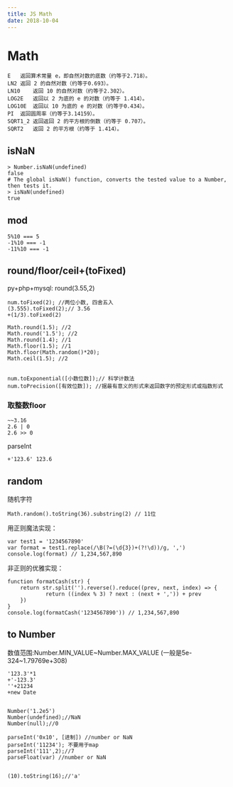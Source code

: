 ```yaml
---
title: JS Math
date: 2018-10-04
---
```

# Math

	E	返回算术常量 e，即自然对数的底数（约等于2.718）。
	LN2	返回 2 的自然对数（约等于0.693）。
	LN10	返回 10 的自然对数（约等于2.302）。
	LOG2E	返回以 2 为底的 e 的对数（约等于 1.414）。
	LOG10E	返回以 10 为底的 e 的对数（约等于0.434）。
	PI	返回圆周率（约等于3.14159）。
	SQRT1_2	返回返回 2 的平方根的倒数（约等于 0.707）。
	SQRT2	返回 2 的平方根（约等于 1.414）。

## isNaN

    > Number.isNaN(undefined)
    false
    # The global isNaN() function, converts the tested value to a Number, then tests it.
    > isNaN(undefined)
    true

## mod
    5%10 === 5
    -1%10 === -1
    -11%10 === -1

## round/floor/ceil+(toFixed)
py+php+mysql: round(3.55,2)

	num.toFixed(2); //两位小数, 四舍五入
	(3.555).toFixed(2);// 3.56
    +(1/3).toFixed(2)

	Math.round(1.5); //2
	Math.round('1.5'); //2
	Math.round(1.4); //1
	Math.floor(1.5); //1
	Math.floor(Math.random()*20);
	Math.ceil(1.5);	//2


	num.toExponential([小数位数]);// 科学计数法
	num.toPrecision([有效位数]); //据最有意义的形式来返回数字的预定形式或指数形式

### 取整数floor

    ~~3.16 
    2.6 | 0
    2.6 >> 0

parseInt

    +'123.6' 123.6

## random
随机字符

    Math.random().toString(36).substring(2) // 11位

用正则魔法实现：

    var test1 = '1234567890'
    var format = test1.replace(/\B(?=(\d{3})+(?!\d))/g, ',')
    console.log(format) // 1,234,567,890

非正则的优雅实现：

    function formatCash(str) {
        return str.split('').reverse().reduce((prev, next, index) => {
                return ((index % 3) ? next : (next + ',')) + prev
        })
    }
    console.log(formatCash('1234567890')) // 1,234,567,890

## to Number
数值范围:Number.MIN_VALUE~Number.MAX_VALUE (一般是5e-324~1.79769e+308)

    '123.3'*1
    +'-123.3'
    ''+21234
    +new Date


    Number('1.2e5')
	Number(undefined);//NaN
	Number(null);//0

	parseInt('0x10', [进制]) //number or NaN
    parseInt('11234'); 不要用于map
    parseInt('111',2);//7
	parseFloat(var) //number or NaN


	(10).toString(16);//'a'